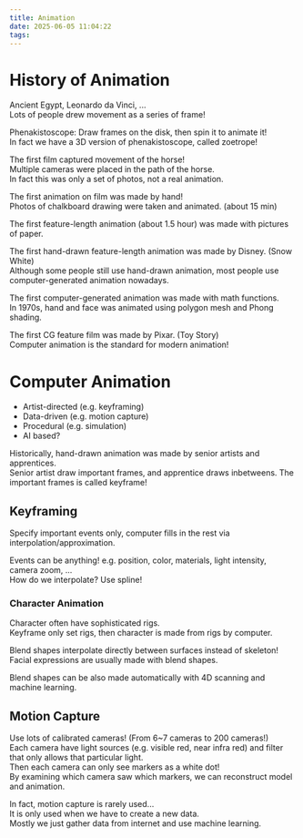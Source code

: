 ```yaml
---
title: Animation
date: 2025-06-05 11:04:22
tags:
---
```


# History of Animation

Ancient Egypt, Leonardo da Vinci, ...  
Lots of people drew movement as a series of frame!

Phenakistoscope: Draw frames on the disk, then spin it to animate it!  
In fact we have a 3D version of phenakistoscope, called zoetrope!

The first film captured movement of the horse!  
Multiple cameras were placed in the path of the horse.  
In fact this was only a set of photos, not a real animation.

The first animation on film was made by hand!  
Photos of chalkboard drawing were taken and animated. (about 15 min)

The first feature-length animation (about 1.5 hour) was made with pictures of paper.

The first hand-drawn feature-length animation was made by Disney. (Snow White)  
Although some people still use hand-drawn animation, most people use computer-generated animation nowadays.

The first computer-generated animation was made with math functions.  
In 1970s, hand and face was animated using polygon mesh and Phong shading.

The first CG feature film was made by Pixar. (Toy Story)  
Computer animation is the standard for modern animation!

# Computer Animation

- Artist-directed (e.g. keyframing)
- Data-driven (e.g. motion capture)
- Procedural (e.g. simulation)
- AI based?

Historically, hand-drawn animation was made by senior artists and apprentices.  
Senior artist draw important frames, and apprentice draws inbetweens.
The important frames is called keyframe!

## Keyframing

Specify important events only, computer fills in the rest via interpolation/approximation.

Events can be anything! e.g. position, color, materials, light intensity, camera zoom, ...  
How do we interpolate? Use spline!

### Character Animation

Character often have sophisticated rigs.  
Keyframe only set rigs, then character is made from rigs by computer.

Blend shapes interpolate directly between surfaces instead of skeleton!  
Facial expressions are usually made with blend shapes.

Blend shapes can be also made automatically with 4D scanning and machine learning.

## Motion Capture

Use lots of calibrated cameras! (From 6~7 cameras to 200 cameras!)  
Each camera have light sources (e.g. visible red, near infra red) and filter that only allows that particular light.  
Then each camera can only see markers as a white dot!  
By examining which camera saw which markers, we can reconstruct model and animation.

In fact, motion capture is rarely used...  
It is only used when we have to create a new data.  
Mostly we just gather data from internet and use machine learning.
